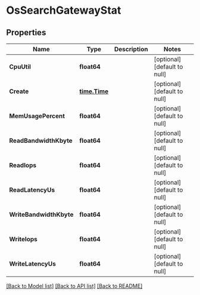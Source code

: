 # OsSearchGatewayStat

## Properties
Name | Type | Description | Notes
------------ | ------------- | ------------- | -------------
**CpuUtil** | **float64** |  | [optional] [default to null]
**Create** | [**time.Time**](time.Time.md) |  | [optional] [default to null]
**MemUsagePercent** | **float64** |  | [optional] [default to null]
**ReadBandwidthKbyte** | **float64** |  | [optional] [default to null]
**ReadIops** | **float64** |  | [optional] [default to null]
**ReadLatencyUs** | **float64** |  | [optional] [default to null]
**WriteBandwidthKbyte** | **float64** |  | [optional] [default to null]
**WriteIops** | **float64** |  | [optional] [default to null]
**WriteLatencyUs** | **float64** |  | [optional] [default to null]

[[Back to Model list]](../README.md#documentation-for-models) [[Back to API list]](../README.md#documentation-for-api-endpoints) [[Back to README]](../README.md)


